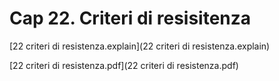 # Cap 22. Criteri di resisitenza

 [22 criteri di resistenza.explain](22 criteri di resistenza.explain) 

 [22 criteri di resistenza.pdf](22 criteri di resistenza.pdf) 

